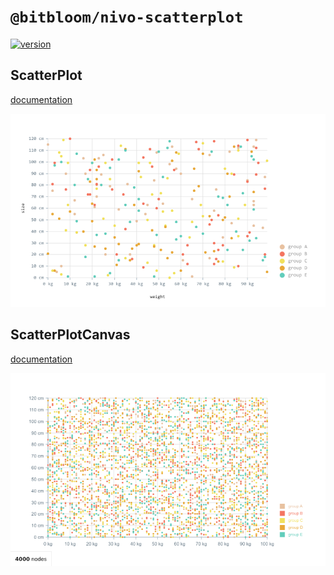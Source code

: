 # `@bitbloom/nivo-scatterplot`

[![version](https://img.shields.io/npm/v/@bitbloom/nivo-scatterplot.svg?style=flat-square)](https://www.npmjs.com/package/@bitbloom/nivo-scatterplot)

## ScatterPlot

[documentation](http://nivo.rocks/scatterplot)

![ScatterPlot](https://raw.githubusercontent.com/plouc/nivo/master/packages/scatterplot/doc/scatterplot.png)

## ScatterPlotCanvas

[documentation](http://nivo.rocks/scatterplot/canvas)

![ScatterPlotCanvas](https://raw.githubusercontent.com/plouc/nivo/master/packages/scatterplot/doc/scatterplot-canvas.png)
